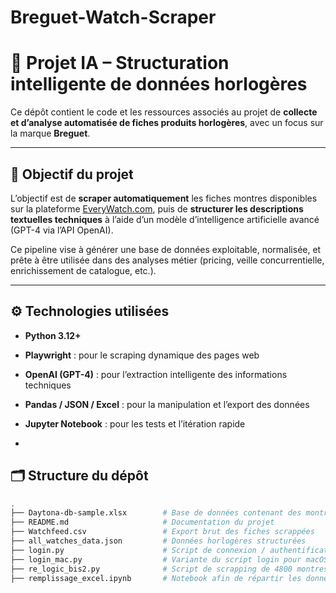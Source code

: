 # Breguet-Watch-Scraper

# 💼 Projet IA – Structuration intelligente de données horlogères

Ce dépôt contient le code et les ressources associés au projet de **collecte et d’analyse automatisée de fiches produits horlogères**, avec un focus sur la marque **Breguet**.

---

## 🧩 Objectif du projet

L’objectif est de **scraper automatiquement** les fiches montres disponibles sur la plateforme [EveryWatch.com](https://www.everywatch.com), puis de **structurer les descriptions textuelles techniques** à l’aide d’un modèle d’intelligence artificielle avancé (GPT-4 via l’API OpenAI).

Ce pipeline vise à générer une base de données exploitable, normalisée, et prête à être utilisée dans des analyses métier (pricing, veille concurrentielle, enrichissement de catalogue, etc.).

---

## ⚙️ Technologies utilisées

- **Python 3.12+**
- **Playwright** : pour le scraping dynamique des pages web
- **OpenAI (GPT-4)** : pour l’extraction intelligente des informations techniques
- **Pandas / JSON / Excel** : pour la manipulation et l’export des données
- **Jupyter Notebook** : pour les tests et l’itération rapide

- 
## 🗂️ Structure du dépôt

```bash
.
├── Daytona-db-sample.xlsx        # Base de données contenant des montres déjà récupérées manuellement par le client
├── README.md                     # Documentation du projet
├── Watchfeed.csv                 # Export brut des fiches scrappées
├── all_watches_data.json         # Données horlogères structurées
├── login.py                      # Script de connexion / authentification générique
├── login_mac.py                  # Variante du script login pour macOS
├── re_logic_bis2.py              # Script de scrapping de 4800 montres
├── remplissage_excel.ipynb       # Notebook afin de répartir les données scrapper depuis le json vers excel
